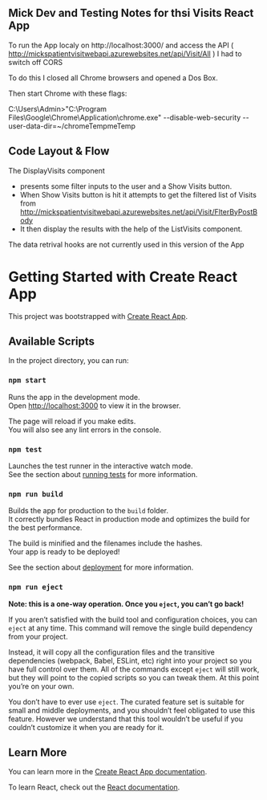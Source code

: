 
## Mick Dev and Testing Notes for thsi Visits React App

To run the App localy on http://localhost:3000/ and access the API ( http://mickspatientvisitwebapi.azurewebsites.net/api/Visit/All ) I had to switch off CORS

To do this I closed all Chrome browsers and opened a Dos Box.

Then start Chrome with these flags:

C:\Users\Admin>"C:\Program Files\Google\Chrome\Application\chrome.exe" --disable-web-security  --user-data-dir=~/chromeTempmeTemp

## Code Layout & Flow

The DisplayVisits component

- presents some filter inputs to the user and a Show Visits button.
- When Show Visits button is hit it attempts to get the filtered list of Visits from http://mickspatientvisitwebapi.azurewebsites.net/api/Visit/FlterByPostBody
- It then display the results with the help of the ListVisits component.

The data retrival hooks are not currently used in this version of  the App














# Getting Started with Create React App

This project was bootstrapped with [Create React App](https://github.com/facebook/create-react-app).

## Available Scripts

In the project directory, you can run:

### `npm start`

Runs the app in the development mode.\
Open [http://localhost:3000](http://localhost:3000) to view it in the browser.

The page will reload if you make edits.\
You will also see any lint errors in the console.

### `npm test`

Launches the test runner in the interactive watch mode.\
See the section about [running tests](https://facebook.github.io/create-react-app/docs/running-tests) for more information.

### `npm run build`

Builds the app for production to the `build` folder.\
It correctly bundles React in production mode and optimizes the build for the best performance.

The build is minified and the filenames include the hashes.\
Your app is ready to be deployed!

See the section about [deployment](https://facebook.github.io/create-react-app/docs/deployment) for more information.

### `npm run eject`

**Note: this is a one-way operation. Once you `eject`, you can’t go back!**

If you aren’t satisfied with the build tool and configuration choices, you can `eject` at any time. This command will remove the single build dependency from your project.

Instead, it will copy all the configuration files and the transitive dependencies (webpack, Babel, ESLint, etc) right into your project so you have full control over them. All of the commands except `eject` will still work, but they will point to the copied scripts so you can tweak them. At this point you’re on your own.

You don’t have to ever use `eject`. The curated feature set is suitable for small and middle deployments, and you shouldn’t feel obligated to use this feature. However we understand that this tool wouldn’t be useful if you couldn’t customize it when you are ready for it.

## Learn More

You can learn more in the [Create React App documentation](https://facebook.github.io/create-react-app/docs/getting-started).

To learn React, check out the [React documentation](https://reactjs.org/).
